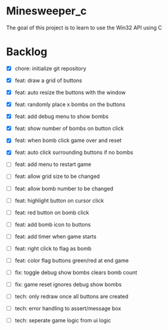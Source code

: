 # Minesweeper_c

The goal of this project is to learn to use the Win32 API using C

# Backlog

- [x] chore: initialize git repository
- [x] feat: draw a grid of buttons
- [x] feat: auto resize the buttons with the window
- [x] feat: randomly place x bombs on the buttons
- [x] feat: add debug menu to show bombs
- [x] feat: show number of bombs on button click
- [x] feat: when bomb click game over and reset
- [x] feat: auto click surrounding buttons if no bombs
- [ ] feat: add menu to restart game
- [ ] feat: allow grid size to be changed
- [ ] feat: allow bomb number to be changed
- [ ] feat: highlight button on cursor click
- [ ] feat: red button on bomb click
- [ ] feat: add bomb icon to buttons
- [ ] feat: add timer when game starts
- [ ] feat: right click to flag as bomb
- [ ] feat: color flag buttons green/red at end game

- [ ] fix: toggle debug show bombs clears bomb count
- [ ] fix: game reset ignores debug show bombs

- [ ] tech: only redraw once all buttons are created
- [ ] tech: error handling to assert/message box
- [ ] tech: seperate game logic from ui logic
